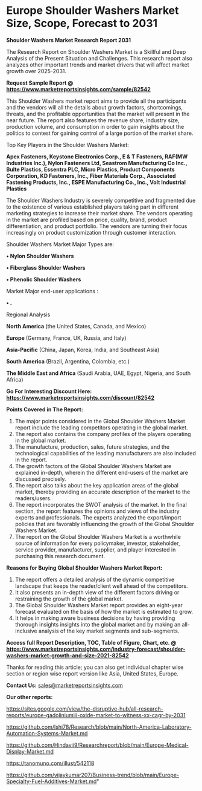 # Europe Shoulder Washers Market Size, Scope, Forecast to 2031

<strong>Shoulder Washers Market Research Report 2031</strong>

The Research Report on Shoulder Washers Market is a Skillful and Deep Analysis of the Present Situation and Challenges. This research report also analyzes other important trends and market drivers that will affect market growth over 2025-2031.

<strong>Request Sample Report @ <a href=https://www.marketreportsinsights.com/sample/82542>https://www.marketreportsinsights.com/sample/82542</a></strong>

This Shoulder Washers market report aims to provide all the participants and the vendors will all the details about growth factors, shortcomings, threats, and the profitable opportunities that the market will present in the near future. The report also features the revenue share, industry size, production volume, and consumption in order to gain insights about the politics to contest for gaining control of a large portion of the market share.

Top Key Players in the Shoulder Washers Market:

<strong>Apex Fasteners, Keystone Electronics Corp., E & T Fasteners, RAF(MW Industries Inc.), Nylon Fasteners Ltd, Seastrom Manufacturing Co Inc., Bulte Plastics, Essentra PLC, Micro Plastics, Product Components Corporation, KD Fasteners, Inc., Fiber Materials Corp., Associated Fastening Products, Inc., ESPE Manufacturing Co., Inc., Volt Industrial Plastics</strong>

The Shoulder Washers Industry is severely competitive and fragmented due to the existence of various established players taking part in different marketing strategies to increase their market share. The vendors operating in the market are profiled based on price, quality, brand, product differentiation, and product portfolio. The vendors are turning their focus increasingly on product customization through customer interaction.

Shoulder Washers Market Major Types are:

<strong>• Nylon Shoulder Washers

• Fiberglass Shoulder Washers

• Phenolic Shoulder Washers</strong>

Market Major end-user applications :

<strong>• .</strong>

Regional Analysis

</u><strong><b>North America</b></strong> (the United States, Canada, and Mexico)

<strong><b>Europe </b></strong>(Germany, France, UK, Russia, and Italy)

<strong><b>Asia-Pacific</b></strong> (China, Japan, Korea, India, and Southeast Asia)

<strong><b>South America</b></strong> (Brazil, Argentina, Colombia, etc.)

<strong><b>The Middle East and Africa</b></strong> (Saudi Arabia, UAE, Egypt, Nigeria, and South Africa)

<strong>Go For Interesting Discount Here: <a href=https://www.marketreportsinsights.com/discount/82542>https://www.marketreportsinsights.com/discount/82542</a></strong>

<strong>Points Covered in The Report:</strong>
<ol>
  <li>The major points considered in the Global Shoulder Washers Market report include the leading competitors operating in the global market.</li>
  <li>The report also contains the company profiles of the players operating in the global market.</li>
  <li>The manufacture, production, sales, future strategies, and the technological capabilities of the leading manufacturers are also included in the report.</li>
  <li>The growth factors of the Global Shoulder Washers Market are explained in-depth, wherein the different end-users of the market are discussed precisely.</li>
  <li>The report also talks about the key application areas of the global market, thereby providing an accurate description of the market to the readers/users.</li>
  <li>The report incorporates the SWOT analysis of the market. In the final section, the report features the opinions and views of the industry experts and professionals. The experts analyzed the export/import policies that are favorably influencing the growth of the Global Shoulder Washers Market.</li>
  <li>The report on the Global Shoulder Washers Market is a worthwhile source of information for every policymaker, investor, stakeholder, service provider, manufacturer, supplier, and player interested in purchasing this research document.</li>
</ol>
<strong>Reasons for Buying Global Shoulder Washers Market Report:</strong>

<ol>
  <li>The report offers a detailed analysis of the dynamic competitive landscape that keeps the reader/client well ahead of the competitors.</li>
  <li>It also presents an in-depth view of the different factors driving or restraining the growth of the global market.</li>
  <li>The Global Shoulder Washers Market report provides an eight-year forecast evaluated on the basis of how the market is estimated to grow.</li>
  <li>It helps in making aware business decisions by having providing thorough insights insights into the global market and by making an all-inclusive analysis of the key market segments and sub-segments.</li>
</ol>
<strong>Access full Report Description, TOC, Table of Figure, Chart, etc. @ <a href=https://www.marketreportsinsights.com/industry-forecast/shoulder-washers-market-growth-and-size-2021-82542>https://www.marketreportsinsights.com/industry-forecast/shoulder-washers-market-growth-and-size-2021-82542</a></strong>


Thanks for reading this article; you can also get individual chapter wise section or region wise report version like Asia, United States, Europe.

<strong>Contact Us:</strong>
sales@marketreportsinsights.com

<strong>Our other reports:</strong>

<a href=https://sites.google.com/view/the-disruptive-hub/all-research-reports/europe-gadoliniumiii-oxide-market-to-witness-xx-cagr-by-2031>https://sites.google.com/view/the-disruptive-hub/all-research-reports/europe-gadoliniumiii-oxide-market-to-witness-xx-cagr-by-2031</a>

<a href=https://github.com/Ishi78/Research/blob/main/North-America-Laboratory-Automation-Systems-Market.md>https://github.com/Ishi78/Research/blob/main/North-America-Laboratory-Automation-Systems-Market.md</a>

<a href=https://github.com/Hindavii9/Researchreport/blob/main/Europe-Medical-Display-Market.md>https://github.com/Hindavii9/Researchreport/blob/main/Europe-Medical-Display-Market.md</a>

<a href=https://tanomuno.com/illust/542118>https://tanomuno.com/illust/542118</a>

<a href=https://github.com/vijaykumar207/Business-trend/blob/main/Europe-Specialty-Fuel-Additives-Market.md>https://github.com/vijaykumar207/Business-trend/blob/main/Europe-Specialty-Fuel-Additives-Market.md</a>"
